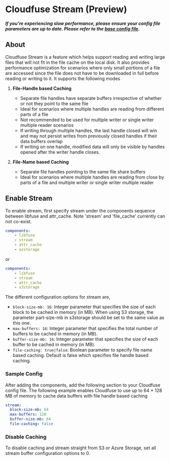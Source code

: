# Cloudfuse Stream (Preview)

_**If you're experiencing slow performance, please ensure your config file parameters are up to date. Please refer to
the [base config file](setup/baseConfig.yaml).**_

## About

Cloudfuse Stream is a feature which helps support reading and writing large files that will not fit in the file cache on
the local disk. It also provides performance optimization for scenarios where only small portions of a file are accessed
since the file does not have to be downloaded in full before reading or writing to it. It supports the following modes

1. **File-Handle based Caching**
    - Separate file handles have separate buffers irrespective of whether or not they point to the same file
    - Ideal for scenarios where multiple handles are reading from different parts of a file
    - Not recommended to be used for multiple writer or single writer multiple reader scenarios
    - If writing through multiple handles, the last handle closed will win and may not persist writes from previously
      closed handles if their data buffers overlap
    - If writing on one handle, modified data will only be visible by handles opened after the writer handle closes. 

2. **File-Name based Caching**
    - Separate file handles pointing to the same file share buffers
    - Ideal for scenarios where multiple handles are reading from close by parts of a file and multiple writer or single
      writer multiple reader

## Enable Stream

To enable stream, first specify stream under the components sequence between libfuse and attr_cache. Note 'stream' and
'file_cache' currently can not co-exist.

```yaml
components:
    - libfuse
    - stream
    - attr_cache
    - azstorage
```
or
```yaml
components:
    - libfuse
    - stream
    - attr_cache
    - s3storage
```

The different configuration options for stream are,
- `block-size-mb: 16`: Integer parameter that specifies the size of each block to be cached in memory (in MB). When
  using S3 storage, the parameter part-size-mb in s3storage should be set to the same value as this one.
- `max-buffers: 16`: Integer parameter that specifies the total number of buffers to be cached in memory (in MB). 
- `buffer-size-mb: 16`: Integer parameter that specifies the size of each buffer to be cached in memory (in MB). 
- `file-caching: true|false`: Boolean parameter to specify file name based caching. Default is false which specifies
  file handle based caching.

### Sample Config

After adding the components, add the following section to your Cloudfuse config file. The following example enables
Cloudfuse to use up to 64 * 128 MB of memory to cache data buffers with file handle based caching
```yaml
stream:
  block-size-mb: 64
  max-buffers: 128
  buffer-size-mb: 64
  file-caching: false
```

### Disable Caching

To disable caching and stream straight from S3 or Azure Storage, set all stream buffer configuration options to 0. 
